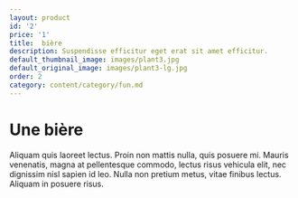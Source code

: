 ```yaml
---
layout: product
id: '2'
price: '1'
title:  bière
description: Suspendisse efficitur eget erat sit amet efficitur.
default_thumbnail_image: images/plant3.jpg
default_original_image: images/plant3-lg.jpg
order: 2
category: content/category/fun.md
---
```


# Une bière

Aliquam quis laoreet lectus. Proin non mattis nulla, quis posuere mi. Mauris venenatis, magna at pellentesque commodo, lectus risus vehicula elit, nec dignissim nisl sapien id leo. Nulla non pretium metus, vitae finibus lectus. Aliquam in posuere risus.
